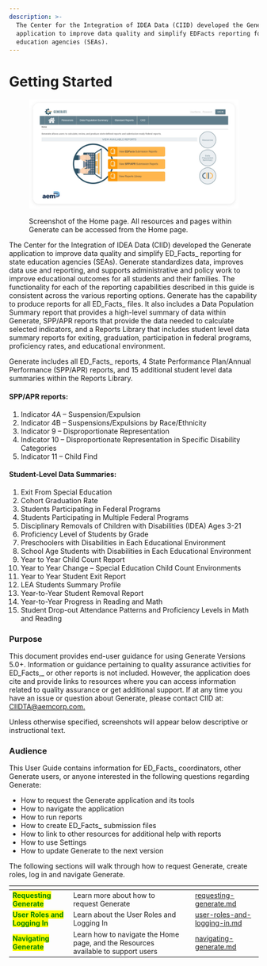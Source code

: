```yaml
---
description: >-
  The Center for the Integration of IDEA Data (CIID) developed the Generate
  application to improve data quality and simplify EDFacts reporting for state
  education agencies (SEAs).
---
```


# Getting Started

<figure><img src="../../.gitbook/assets/image (36).png" alt=""><figcaption><p>Screenshot of the Home page. All resources and pages within Generate can be accessed from the Home page.</p></figcaption></figure>

The Center for the Integration of IDEA Data (CIID) developed the Generate application to improve data quality and simplify ED_Facts_ reporting for state education agencies (SEAs). Generate standardizes data, improves data use and reporting, and supports administrative and policy work to improve educational outcomes for all students and their families. The functionality for each of the reporting capabilities described in this guide is consistent across the various reporting options. Generate has the capability to produce reports for all ED_Facts_ files. It also includes a Data Population Summary report that provides a high-level summary of data within Generate, SPP/APR reports that provide the data needed to calculate selected indicators, and a Reports Library that includes student level data summary reports for exiting, graduation, participation in federal programs, proficiency rates, and educational environment.

Generate includes all ED_Facts_ reports, 4 State Performance Plan/Annual Performance (SPP/APR) reports, and 15 additional student level data summaries within the Reports Library.

#### SPP/APR reports:

1. Indicator 4A – Suspension/Expulsion
2. Indicator 4B – Suspensions/Expulsions by Race/Ethnicity
3. Indicator 9 – Disproportionate Representation
4. Indicator 10 – Disproportionate Representation in Specific Disability Categories
5. Indicator 11 – Child Find

#### Student-Level Data Summaries:

1. Exit From Special Education
2. Cohort Graduation Rate
3. Students Participating in Federal Programs
4. Students Participating in Multiple Federal Programs
5. Disciplinary Removals of Children with Disabilities (IDEA) Ages 3-21
6. Proficiency Level of Students by Grade
7. Preschoolers with Disabilities in Each Educational Environment
8. School Age Students with Disabilities in Each Educational Environment
9. Year to Year Child Count Report
10. Year to Year Change – Special Education Child Count Environments
11. Year to Year Student Exit Report
12. LEA Students Summary Profile
13. Year-to-Year Student Removal Report
14. Year-to-Year Progress in Reading and Math
15. Student Drop-out Attendance Patterns and Proficiency Levels in Math and Reading

### Purpose <a href="#toc113439029" id="toc113439029"></a>

This document provides end-user guidance for using Generate Versions 5.0+. Information or guidance pertaining to quality assurance activities for ED_Facts,_ or other reports is not included. However, the application does cite and provide links to resources where you can access information related to quality assurance or get additional support. If at any time you have an issue or question about Generate, please contact CIID at: [CIIDTA@aemcorp.com.](mailto:CIIDTA@aemcorp.com)

Unless otherwise specified, screenshots will appear below descriptive or instructional text.

### Audience <a href="#toc113439030" id="toc113439030"></a>

This User Guide contains information for ED_Facts_ coordinators, other Generate users, or anyone interested in the following questions regarding Generate:

* How to request the Generate application and its tools
* How to navigate the application
* How to run reports
* How to create ED_Facts_ submission files
* How to link to other resources for additional help with reports
* How to use Settings
* How to update Generate to the next version

The following sections will walk through how to request Generate, create roles, log in and navigate Generate.

<table data-view="cards"><thead><tr><th></th><th></th><th></th><th data-hidden data-card-target data-type="content-ref"></th></tr></thead><tbody><tr><td><mark style="color:green;"><strong>Requesting Generate</strong></mark></td><td>Learn more about how to request Generate</td><td></td><td><a href="requesting-generate.md">requesting-generate.md</a></td></tr><tr><td><mark style="color:green;"><strong>User Roles and Logging In</strong></mark></td><td>Learn about the User Roles and Logging In</td><td></td><td><a href="user-roles-and-logging-in.md">user-roles-and-logging-in.md</a></td></tr><tr><td><mark style="color:green;"><strong>Navigating Generate</strong></mark></td><td>Learn how to navigate the Home page, and the Resources available to support users</td><td></td><td><a href="navigating-generate.md">navigating-generate.md</a></td></tr></tbody></table>

